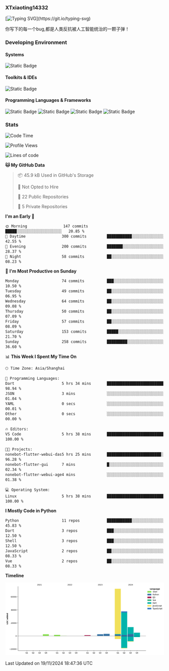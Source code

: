 ### XTxiaoting14332

[![Typing SVG](https://readme-typing-svg.herokuapp.com?font=JetBrians+Mono&pause=1000&random=false&width=435&lines=Hello+World!)](https://git.io/typing-svg)

你写下的每一个bug,都是人类反抗被人工智能统治的一颗子弹！

### Developing Environment

#### Systems

![Static Badge](https://img.shields.io/badge/Ubuntu-%20?style=flat-square&logo=ubuntu&logoColor=white&color=E34F26)

#### Toolkits & IDEs

![Static Badge](https://img.shields.io/badge/Visual%20Studio%20Code-%20?style=flat-square&logo=visualstudiocode&logoColor=white&color=blue)

#### Programming Languages & Frameworks

![Static Badge](https://img.shields.io/badge/Dart-%20?style=flat-square&logo=dart&logoColor=white&color=0175C2)
![Static Badge](https://img.shields.io/badge/Flutter-%20?style=flat-square&logo=flutter&logoColor=white&color=02569B)
![Static Badge](https://img.shields.io/badge/Python-%20?style=flat-square&logo=python&logoColor=white&color=E7A781)
![Static Badge](https://img.shields.io/badge/Bash%20Shell-%20?style=flat-square&logo=shell&logoColor=white&color=49D868)

### Stats

<!--START_SECTION:waka-->
![Code Time](http://img.shields.io/badge/Code%20Time-170%20hrs%201%20min-blue)

![Profile Views](http://img.shields.io/badge/Profile%20Views-3-blue)

![Lines of code](https://img.shields.io/badge/From%20Hello%20World%20I%27ve%20Written-138.8%20thousand%20lines%20of%20code-blue)

**🐱 My GitHub Data** 

> 📦 45.9 kB Used in GitHub's Storage 
 > 
> 🚫 Not Opted to Hire
 > 
> 📜 22 Public Repositories 
 > 
> 🔑 5 Private Repositories 
 > 
**I'm an Early 🐤** 

```text
🌞 Morning                147 commits         █████░░░░░░░░░░░░░░░░░░░░   20.85 % 
🌆 Daytime                300 commits         ███████████░░░░░░░░░░░░░░   42.55 % 
🌃 Evening                200 commits         ███████░░░░░░░░░░░░░░░░░░   28.37 % 
🌙 Night                  58 commits          ██░░░░░░░░░░░░░░░░░░░░░░░   08.23 % 
```
📅 **I'm Most Productive on Sunday** 

```text
Monday                   74 commits          ███░░░░░░░░░░░░░░░░░░░░░░   10.50 % 
Tuesday                  49 commits          ██░░░░░░░░░░░░░░░░░░░░░░░   06.95 % 
Wednesday                64 commits          ██░░░░░░░░░░░░░░░░░░░░░░░   09.08 % 
Thursday                 50 commits          ██░░░░░░░░░░░░░░░░░░░░░░░   07.09 % 
Friday                   57 commits          ██░░░░░░░░░░░░░░░░░░░░░░░   08.09 % 
Saturday                 153 commits         █████░░░░░░░░░░░░░░░░░░░░   21.70 % 
Sunday                   258 commits         █████████░░░░░░░░░░░░░░░░   36.60 % 
```


📊 **This Week I Spent My Time On** 

```text
🕑︎ Time Zone: Asia/Shanghai

💬 Programming Languages: 
Dart                     5 hrs 34 mins       █████████████████████████   98.94 % 
JSON                     3 mins              ░░░░░░░░░░░░░░░░░░░░░░░░░   01.04 % 
YAML                     0 secs              ░░░░░░░░░░░░░░░░░░░░░░░░░   00.01 % 
Other                    0 secs              ░░░░░░░░░░░░░░░░░░░░░░░░░   00.00 % 

🔥 Editors: 
VS Code                  5 hrs 38 mins       █████████████████████████   100.00 % 

🐱‍💻 Projects: 
nonebot-flutter-webui-das5 hrs 25 mins       ████████████████████████░   96.28 % 
nonebot-flutter-gui      7 mins              █░░░░░░░░░░░░░░░░░░░░░░░░   02.34 % 
nonebot-flutter-webui-age4 mins              ░░░░░░░░░░░░░░░░░░░░░░░░░   01.38 % 

💻 Operating System: 
Linux                    5 hrs 38 mins       █████████████████████████   100.00 % 
```

**I Mostly Code in Python** 

```text
Python                   11 repos            ███████████░░░░░░░░░░░░░░   45.83 % 
Dart                     3 repos             ███░░░░░░░░░░░░░░░░░░░░░░   12.50 % 
Shell                    3 repos             ███░░░░░░░░░░░░░░░░░░░░░░   12.50 % 
JavaScript               2 repos             ██░░░░░░░░░░░░░░░░░░░░░░░   08.33 % 
Vue                      2 repos             ██░░░░░░░░░░░░░░░░░░░░░░░   08.33 % 
```



**Timeline**

![Lines of Code chart](https://raw.githubusercontent.com/XTxiaoting14332/XTxiaoting14332/main/assets/bar_graph.png)


 Last Updated on 19/11/2024 18:47:36 UTC
<!--END_SECTION:waka-->